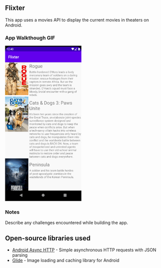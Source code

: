 
## Flixter

This app uses a movies API to display the current movies in theaters on Android.


### App Walkthough GIF

<img src="Flixter/flixster_walkthrough_2.gif" width=250><br>

### Notes

Describe any challenges encountered while building the app.

## Open-source libraries used
- [Android Async HTTP](https://github.com/codepath/CPAsyncHttpClient) - Simple asynchronous HTTP requests with JSON parsing
- [Glide](https://github.com/bumptech/glide) - Image loading and caching library for Android

